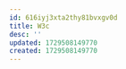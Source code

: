 ```yaml
---
id: 616iyj3xta2thy81bvxgv0d
title: W3c
desc: ''
updated: 1729508149770
created: 1729508149770
---
```

